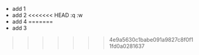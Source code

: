 * add 1
* add 2
<<<<<<< HEAD
:q
:w
* add 4
=======
* add 3
>>>>>>> 4e9a5630c1babe091a9827c8f0f11fd0a0281637
